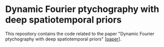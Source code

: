# Dynamic Fourier ptychography with deep spatiotemporal priors
This repository contains the code related to the paper "Dynamic Fourier ptychography with deep spatiotemporal priors" [[paper]([https://ieeexplore.ieee.org/abstract/document/10141672](https://iopscience.iop.org/article/10.1088/1361-6420/acca72/pdf))]. 
